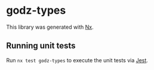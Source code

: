 # godz-types

This library was generated with [Nx](https://nx.dev).

## Running unit tests

Run `nx test godz-types` to execute the unit tests via [Jest](https://jestjs.io).
